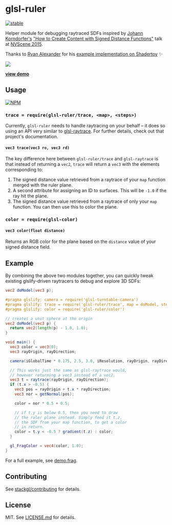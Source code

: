 # glsl-ruler

[![stable](http://badges.github.io/stability-badges/dist/stable.svg)](http://github.com/badges/stability-badges)

Helper module for debugging raytraced SDFs inspired by
[Johann Korndorfer's](https://twitter.com/cupe_cupe)
["How to Create Content with Signed Distance Functions"](https://www.youtube.com/watch?v=s8nFqwOho-s)
talk at [NVScene 2015](http://nv.scene.org/2015/).

Thanks to [Ryan Alexander](https://twitter.com/notlion) for
his [example implementation on Shadertoy](https://www.shadertoy.com/view/XlB3DV) :sparkles:

[![](http://i.imgur.com/ECqABqF.gif)](http://stack.gl/glsl-ruler/)

**[view demo](http://stack.gl/glsl-ruler/)**

## Usage

[![NPM](https://nodei.co/npm/glsl-ruler.png)](https://nodei.co/npm/glsl-ruler/)

### `trace = require(glsl-ruler/trace, <map>, <steps>)`

Currently, `glsl-ruler` needs to handle raytracing on your behalf – it does so using an API very similar to [glsl-raytrace](http://github.com/stackgl/glsl-raytrace). For further details, check out that project's documentation.

#### `vec3 trace(vec3 ro, vec3 rd)`

The key difference here between `glsl-ruler/trace` and `glsl-raytrace` is that instead of returning a `vec2`, `trace` will return a `vec3` with the elements corresponding to:

1. The signed distance value retrieved from a raytrace of your `map` function merged with the ruler plane.
2. A second attribute for assigning an ID to surfaces. This will be `-1.0` if the ray hit the plane.
3. The signed distance value retrieved from a raytrace of only
your `map` function. You can then use this to color the plane.

### `color = require(glsl-color)`

#### `vec3 color(float distance)`

Returns an RGB color for the plane based on the `distance` value of your signed distance field.

## Example

By combining the above two modules together, you can quickly tweak existing glslify-driven raytracers to debug and explore 3D SDFs:

``` glsl
vec2 doModel(vec3 p);

#pragma glslify: camera = require('glsl-turntable-camera')
#pragma glslify: trace = require('glsl-ruler/trace', map = doModel, steps = 90)
#pragma glslify: color = require('glsl-ruler/color')

// creates a unit sphere at the origin
vec2 doModel(vec3 p) {
  return vec2(length(p) - 1.0, 1.0);
}

void main() {
  vec3 color = vec3(0);
  vec3 rayOrigin, rayDirection;

  camera(iGlobalTime * 0.175, 2.5, 3.0, iResolution, rayOrigin, rayDirection);

  // This works just the same as glsl-raytrace would,
  // however returning a vec3 instead of a vec2.
  vec3 t = raytrace(rayOrigin, rayDirection);
  if (t.x > -0.5) {
    vec3 pos = rayOrigin + t.x * rayDirection;
    vec3 nor = getNormal(pos);

    color = nor * 0.5 + 0.5;

    // if t.y is below 0.5, then you need to draw
    // the ruler plane instead. Simply feed it t.z,
    // the SDF from your map function, to get a color
    // in return.
    color = t.y < -0.5 ? gradient(t.z) : color;
  }

  gl_FragColor = vec4(color, 1.0);
}
```

For a full example, see [demo.frag](demo.frag).

## Contributing

See [stackgl/contributing](https://github.com/stackgl/contributing) for details.

## License

MIT. See [LICENSE.md](http://github.com/stackgl/glsl-ruler/blob/master/LICENSE.md) for details.
